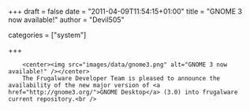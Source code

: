 
+++
draft = false
date = "2011-04-09T11:54:15+01:00"
title = "GNOME 3 now available!"
author = "Devil505"

categories = ["system"]

+++

        <center><img src="images/data/gnome3.png" alt="GNOME 3 now available!" /></center>
        The Frugalware Developer Team is pleased to announce the availability of the new major version of <a href="http://gnome3.org/">GNOME Desktop</a> (3.0) into frugalware current repository.<br />
            
        